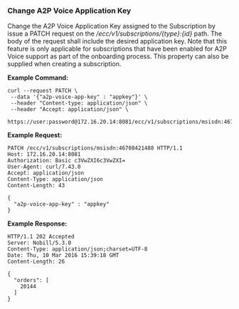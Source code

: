 ### Change A2P Voice Application Key

Change the A2P Voice Application Key  assigned to the  Subscription by issue a PATCH request on the _/ecc/v1/subscriptions/{type}:{id}_ path. The body of the request shall include the desired application key. Note that this feature is only applicable for subscriptions that have been enabled for A2P Voice support as part of the onboarding process.
This property can also be supplied when creating a subscription.

__Example Command:__
```
curl --request PATCH \
 --data '{"a2p-voice-app-key" : "appkey"}' \
 --header "Content-type: application/json" \
 --header "Accept: application/json" \
 https://user:password@172.16.20.14:8081/ecc/v1/subscriptions/msisdn:46708421488
```

__Example Request:__
```
PATCH /ecc/v1/subscriptions/msisdn:46708421488 HTTP/1.1
Host: 172.16.20.14:8081
Authorization: Basic c3VwZXI6c3VwZXI=
User-Agent: curl/7.43.0
Accept: application/json
Content-Type: application/json
Content-Length: 43

{
  "a2p-voice-app-key" : "appkey"
}
```

__Example Response:__
```
HTTP/1.1 202 Accepted
Server: Nobill/5.3.0
Content-Type: application/json;charset=UTF-8
Date: Thu, 10 Mar 2016 15:39:18 GMT
Content-Length: 26

{
  "orders": [
    20144
  ]
}
```
